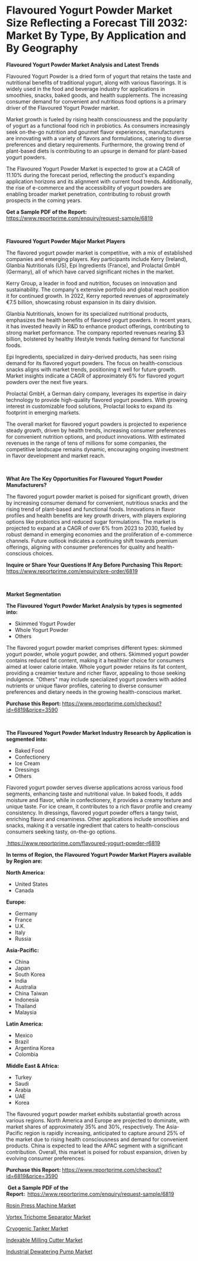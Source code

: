 <p><h1>Flavoured Yogurt Powder Market Size Reflecting a Forecast Till 2032: Market By Type, By Application and By Geography</h1></p><p><strong>Flavoured Yogurt Powder Market Analysis and Latest Trends</strong></p>
<p><p>Flavoured Yogurt Powder is a dried form of yogurt that retains the taste and nutritional benefits of traditional yogurt, along with various flavorings. It is widely used in the food and beverage industry for applications in smoothies, snacks, baked goods, and health supplements. The increasing consumer demand for convenient and nutritious food options is a primary driver of the Flavoured Yogurt Powder market.</p><p>Market growth is fueled by rising health consciousness and the popularity of yogurt as a functional food rich in probiotics. As consumers increasingly seek on-the-go nutrition and gourmet flavor experiences, manufacturers are innovating with a variety of flavors and formulations, catering to diverse preferences and dietary requirements. Furthermore, the growing trend of plant-based diets is contributing to an upsurge in demand for plant-based yogurt powders.</p><p>The Flavoured Yogurt Powder Market is expected to grow at a CAGR of 11.10% during the forecast period, reflecting the product's expanding application horizons and its alignment with current food trends. Additionally, the rise of e-commerce and the accessibility of yogurt powders are enabling broader market penetration, contributing to robust growth prospects in the coming years.</p></p>
<p><strong>Get a Sample PDF of the Report:&nbsp;</strong> <a href="https://www.reportprime.com/enquiry/request-sample/6819?utm_campaign=2794&utm_medium=2&utm_source=Github&utm_content=ia&utm_term=19032025&utm_id=flavoured-yogurt-powder">https://www.reportprime.com/enquiry/request-sample/6819</a></p>
<p>&nbsp;</p>
<p><strong>Flavoured Yogurt Powder Major Market Players</strong></p>
<p><p>The flavored yogurt powder market is competitive, with a mix of established companies and emerging players. Key participants include Kerry (Ireland), Glanbia Nutritionals (US), Epi Ingredients (France), and Prolactal GmbH (Germany), all of which have carved significant niches in the market.</p><p>Kerry Group, a leader in food and nutrition, focuses on innovation and sustainability. The company's extensive portfolio and global reach position it for continued growth. In 2022, Kerry reported revenues of approximately €7.5 billion, showcasing robust expansion in its dairy division.</p><p>Glanbia Nutritionals, known for its specialized nutritional products, emphasizes the health benefits of flavored yogurt powders. In recent years, it has invested heavily in R&D to enhance product offerings, contributing to strong market performance. The company reported revenues nearing $3 billion, bolstered by healthy lifestyle trends fueling demand for functional foods.</p><p>Epi Ingredients, specialized in dairy-derived products, has seen rising demand for its flavored yogurt powders. The focus on health-conscious snacks aligns with market trends, positioning it well for future growth. Market insights indicate a CAGR of approximately 6% for flavored yogurt powders over the next five years.</p><p>Prolactal GmbH, a German dairy company, leverages its expertise in dairy technology to provide high-quality flavored yogurt powders. With growing interest in customizable food solutions, Prolactal looks to expand its footprint in emerging markets.</p><p>The overall market for flavored yogurt powders is projected to experience steady growth, driven by health trends, increasing consumer preferences for convenient nutrition options, and product innovations. With estimated revenues in the range of tens of millions for some companies, the competitive landscape remains dynamic, encouraging ongoing investment in flavor development and market reach.</p></p>
<p>&nbsp;</p>
<p><strong>What Are The Key Opportunities For Flavoured Yogurt Powder Manufacturers?</strong></p>
<p><p>The flavored yogurt powder market is poised for significant growth, driven by increasing consumer demand for convenient, nutritious snacks and the rising trend of plant-based and functional foods. Innovations in flavor profiles and health benefits are key growth drivers, with players exploring options like probiotics and reduced sugar formulations. The market is projected to expand at a CAGR of over 6% from 2023 to 2030, fueled by robust demand in emerging economies and the proliferation of e-commerce channels. Future outlook indicates a continuing shift towards premium offerings, aligning with consumer preferences for quality and health-conscious choices.</p></p>
<p><strong>Inquire or Share Your Questions If Any Before Purchasing This Report:</strong> <a href="https://www.reportprime.com/enquiry/pre-order/6819?utm_campaign=2794&utm_medium=2&utm_source=Github&utm_content=ia&utm_term=19032025&utm_id=flavoured-yogurt-powder">https://www.reportprime.com/enquiry/pre-order/6819</a></p>
<p>&nbsp;</p>
<p><strong>Market Segmentation</strong></p>
<p><strong>The Flavoured Yogurt Powder Market Analysis by types is segmented into:</strong></p>
<p><ul><li>Skimmed Yogurt Powder</li><li>Whole Yogurt Powder</li><li>Others</li></ul></p>
<p><p>The flavored yogurt powder market comprises different types: skimmed yogurt powder, whole yogurt powder, and others. Skimmed yogurt powder contains reduced fat content, making it a healthier choice for consumers aimed at lower calorie intake. Whole yogurt powder retains its fat content, providing a creamier texture and richer flavor, appealing to those seeking indulgence. "Others" may include specialized yogurt powders with added nutrients or unique flavor profiles, catering to diverse consumer preferences and dietary needs in the growing health-conscious market.</p></p>
<p><strong>Purchase this Report:&nbsp;</strong><a href="https://www.reportprime.com/checkout?id=6819&price=3590&utm_campaign=2794&utm_medium=2&utm_source=Github&utm_content=ia&utm_term=19032025&utm_id=flavoured-yogurt-powder">https://www.reportprime.com/checkout?id=6819&price=3590</a></p>
<p>&nbsp;</p>
<p><strong>The Flavoured Yogurt Powder Market Industry Research by Application is segmented into:</strong></p>
<p><ul><li>Baked Food</li><li>Confectionery</li><li>Ice Cream</li><li>Dressings</li><li>Others</li></ul></p>
<p><p>Flavored yogurt powder serves diverse applications across various food segments, enhancing taste and nutritional value. In baked foods, it adds moisture and flavor, while in confectionery, it provides a creamy texture and unique taste. For ice cream, it contributes to a rich flavor profile and creamy consistency. In dressings, flavored yogurt powder offers a tangy twist, enriching flavor and creaminess. Other applications include smoothies and snacks, making it a versatile ingredient that caters to health-conscious consumers seeking tasty, on-the-go options.</p></p>
<p><a href="https://www.reportprime.com/flavoured-yogurt-powder-r6819?utm_campaign=2794&utm_medium=2&utm_source=Github&utm_content=ia&utm_term=19032025&utm_id=flavoured-yogurt-powder">&nbsp;https://www.reportprime.com/flavoured-yogurt-powder-r6819</a></p>
<p><strong>In terms of Region, the Flavoured Yogurt Powder Market Players available by Region are:</strong></p>
<p>
    <p> <strong> North America: </strong>
        <ul>
            <li>United States</li>
            <li>Canada</li>
        </ul>
        </p> 
    <p> <strong> Europe: </strong>
        <ul>
            <li>Germany</li>
            <li>France</li>
            <li>U.K.</li>
            <li>Italy</li>
            <li>Russia</li>
        </ul>
        </p> 
    <p> <strong> Asia-Pacific: </strong>
        <ul>
            <li>China</li>
            <li>Japan</li>
            <li>South Korea</li>
            <li>India</li>
            <li>Australia</li>
            <li>China Taiwan</li>
            <li>Indonesia</li>
            <li>Thailand</li>
            <li>Malaysia</li>
        </ul>
        </p> 
    <p> <strong> Latin America: </strong>
        <ul>
            <li>Mexico</li>
            <li>Brazil</li>
            <li>Argentina Korea</li>
            <li>Colombia</li>
        </ul>
        </p> 
    <p> <strong> Middle East & Africa: </strong>
        <ul>
            <li>Turkey</li>
            <li>Saudi</li>
            <li>Arabia</li>
            <li>UAE</li>
            <li>Korea</li>
        </ul>
    </p>
    </p>
<p><p>The flavoured yogurt powder market exhibits substantial growth across various regions. North America and Europe are projected to dominate, with market shares of approximately 35% and 30%, respectively. The Asia-Pacific region is rapidly increasing, anticipated to capture around 25% of the market due to rising health consciousness and demand for convenient products. China is expected to lead the APAC segment with a significant contribution. Overall, this market is poised for robust expansion, driven by evolving consumer preferences.</p></p>
<p><strong>Purchase this Report: </strong><a href="https://www.reportprime.com/checkout?id=6819&price=3590&utm_campaign=2794&utm_medium=2&utm_source=Github&utm_content=ia&utm_term=19032025&utm_id=flavoured-yogurt-powder">https://www.reportprime.com/checkout?id=6819&price=3590</a></p>
<p>&nbsp;<strong>Get a Sample PDF of the Report:&nbsp;&nbsp;</strong><a href="https://www.reportprime.com/enquiry/request-sample/6819?utm_campaign=2794&utm_medium=2&utm_source=Github&utm_content=ia&utm_term=19032025&utm_id=flavoured-yogurt-powder">https://www.reportprime.com/enquiry/request-sample/6819</a></p>
<p><strong></strong></p>
<p><p><a href="https://www.linkedin.com/pulse/strategic-market-insights-global-rosin-press-machine-2025-sraze?utm_campaign=2794&utm_medium=2&utm_source=Github&utm_content=ia&utm_term=19032025&utm_id=flavoured-yogurt-powder">Rosin Press Machine Market</a></p><p><a href="https://www.linkedin.com/pulse/vortex-trichome-separator-market-forecasted-types-applications-86eme?utm_campaign=2794&utm_medium=2&utm_source=Github&utm_content=ia&utm_term=19032025&utm_id=flavoured-yogurt-powder">Vortex Trichome Separator Market</a></p><p><a href="https://www.linkedin.com/pulse/market-dynamics-cryogenic-tanker-9-growth-from-2025-5mbge?utm_campaign=2794&utm_medium=2&utm_source=Github&utm_content=ia&utm_term=19032025&utm_id=flavoured-yogurt-powder">Cryogenic Tanker Market</a></p><p><a href="https://www.linkedin.com/pulse/anticipated-growth-indexable-milling-cutter-market-76-cagr-oaube?utm_campaign=2794&utm_medium=2&utm_source=Github&utm_content=ia&utm_term=19032025&utm_id=flavoured-yogurt-powder">Indexable Milling Cutter Market</a></p><p><a href="https://www.linkedin.com/pulse/industrial-dewatering-pump-market-trends-report-industry-analysis-4ew1e?utm_campaign=2794&utm_medium=2&utm_source=Github&utm_content=ia&utm_term=19032025&utm_id=flavoured-yogurt-powder">Industrial Dewatering Pump Market</a></p></p>